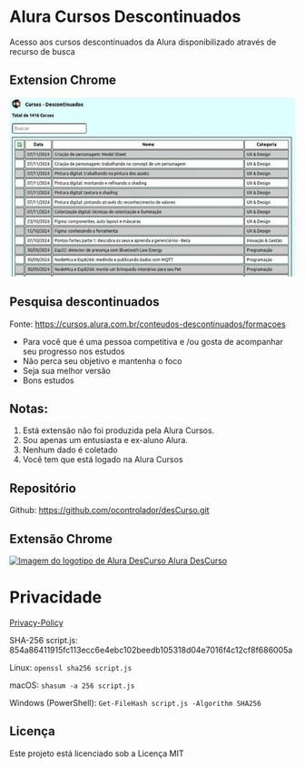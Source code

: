 # Alura Cursos Descontinuados

Acesso aos cursos descontinuados da Alura disponibilizado através de recurso de busca

## Extension Chrome

![Página de Busca](image.jpg)

## Pesquisa descontinuados

Fonte: https://cursos.alura.com.br/conteudos-descontinuados/formacoes

+ Para você que é uma pessoa competitiva e /ou gosta de acompanhar seu progresso nos estudos
+ Não perca seu objetivo e mantenha o foco
+ Seja sua melhor versão
+ Bons estudos

## Notas: 

1. Está extensão não foi produzida pela Alura Cursos. 
2. Sou apenas um entusiasta e ex-aluno Alura.
3. Nenhum dado é coletado
4. Você tem que está logado na Alura Cursos

## Repositório

Github: https://github.com/ocontrolador/desCurso.git

## Extensão Chrome

[![Imagem do logotipo de Alura DesCurso](https://lh3.googleusercontent.com/RmvBjTv9RrLsn4Xe3eU5YSFbLfrFy05OMQ-xvlMMZArgZ2dnGjOgjW3rdfE_MUZ-3J04ADissoYqCRbwCOrtv_NAXg=s60) Alura DesCurso](https://chromewebstore.google.com/detail/alura-descurso/ccfcoccphmicbkkhiplofcmfpdglffel)

# Privacidade 

[Privacy-Policy](privacy-policy.md)

SHA-256 script.js: 854a86411915fc113ecc6e4ebc102beedb105318d04e7016f4c12cf8f686005a

Linux: `openssl sha256 script.js`

macOS: `shasum -a 256 script.js`

Windows (PowerShell): `Get-FileHash script.js -Algorithm SHA256`


## Licença

Este projeto está licenciado sob a Licença MIT


